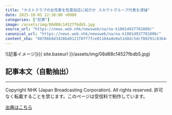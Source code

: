 ```yaml
---
title: "ホストクラブの女性客を性風俗店に紹介か スカウトグループ代表を逮捕"
date: 2025-10-01 12:38:00 +0900
categories: ["犯罪"]
image: /assets/img/08d88c14527fbdb5.jpg
source_url: "https://news.web.nhk/newsweb/na/na-k10014937701000/"
canonical_url: "https://news.web.nhk/newsweb/na/na-k10014937701000/"
content_sha: "08786b8d3428bd8121f8ff7fce01104ade0a51d8dc5dcf80291c83b44b0b8fe0"
---
```


![記事イメージ]({{ site.baseurl }}/assets/img/08d88c14527fbdb5.jpg)

## 記事本文（自動抽出）
<div><div class="_13tndsj2"><nav aria-label="フッターサイトナビゲーション" class="_13tndsj4"></nav><hr class="esl7kn2s esl7kn1l esl7kn1n _14xli2ae"><p class="esl7kn2s esl7kn1m esl7kn1o _1yvk0f68 _1lugom81">Copyright NHK (Japan Broadcasting Corporation). All rights reserved. 許可なく転載することを禁じます。このページは受信料で制作しています。</p></div></div>

[出典はこちら](https://news.web.nhk/newsweb/na/na-k10014937701000/)
